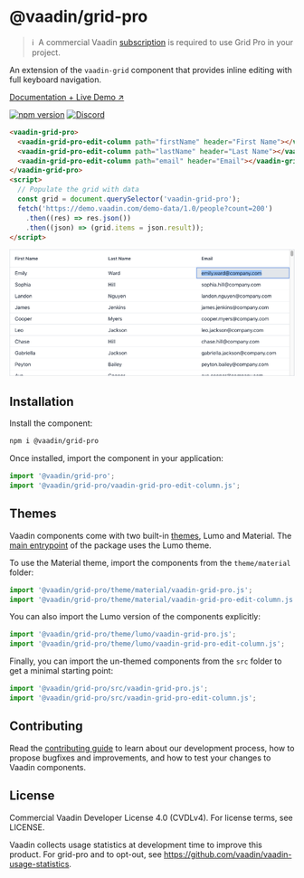 # @vaadin/grid-pro

> ℹ️&nbsp; A commercial Vaadin [subscription](https://vaadin.com/pricing) is required to use Grid Pro in your project.

An extension of the `vaadin-grid` component that provides inline editing with full keyboard navigation.

[Documentation + Live Demo ↗](https://vaadin.com/docs/latest/ds/components/grid-pro)

[![npm version](https://badgen.net/npm/v/@vaadin/grid-pro)](https://www.npmjs.com/package/@vaadin/grid-pro)
[![Discord](https://img.shields.io/discord/732335336448852018?label=discord)](https://discord.gg/PHmkCKC)

```html
<vaadin-grid-pro>
  <vaadin-grid-pro-edit-column path="firstName" header="First Name"></vaadin-grid-pro-edit-column>
  <vaadin-grid-pro-edit-column path="lastName" header="Last Name"></vaadin-grid-pro-edit-column>
  <vaadin-grid-pro-edit-column path="email" header="Email"></vaadin-grid-pro-edit-column>
</vaadin-grid-pro>
<script>
  // Populate the grid with data
  const grid = document.querySelector('vaadin-grid-pro');
  fetch('https://demo.vaadin.com/demo-data/1.0/people?count=200')
    .then((res) => res.json())
    .then((json) => (grid.items = json.result));
</script>
```

[<img src="https://raw.githubusercontent.com/vaadin/web-components/master/packages/grid-pro/screenshot.png" width="900" alt="Screenshot of vaadin-grid-pro">](https://vaadin.com/docs/latest/ds/components/grid-pro)

## Installation

Install the component:

```sh
npm i @vaadin/grid-pro
```

Once installed, import the component in your application:

```js
import '@vaadin/grid-pro';
import '@vaadin/grid-pro/vaadin-grid-pro-edit-column.js';
```

## Themes

Vaadin components come with two built-in [themes](https://vaadin.com/docs/latest/ds/customization/using-themes), Lumo and Material.
The [main entrypoint](https://github.com/vaadin/web-components/blob/master/packages/grid-pro/vaadin-grid-pro.js) of the package uses the Lumo theme.

To use the Material theme, import the components from the `theme/material` folder:

```js
import '@vaadin/grid-pro/theme/material/vaadin-grid-pro.js';
import '@vaadin/grid-pro/theme/material/vaadin-grid-pro-edit-column.js';
```

You can also import the Lumo version of the components explicitly:

```js
import '@vaadin/grid-pro/theme/lumo/vaadin-grid-pro.js';
import '@vaadin/grid-pro/theme/lumo/vaadin-grid-pro-edit-column.js';
```

Finally, you can import the un-themed components from the `src` folder to get a minimal starting point:

```js
import '@vaadin/grid-pro/src/vaadin-grid-pro.js';
import '@vaadin/grid-pro/src/vaadin-grid-pro-edit-column.js';
```

## Contributing

Read the [contributing guide](https://vaadin.com/docs/latest/guide/contributing/overview) to learn about our development process, how to propose bugfixes and improvements, and how to test your changes to Vaadin components.

## License

Commercial Vaadin Developer License 4.0 (CVDLv4). For license terms, see LICENSE.

Vaadin collects usage statistics at development time to improve this product.
For grid-pro and to opt-out, see https://github.com/vaadin/vaadin-usage-statistics.
